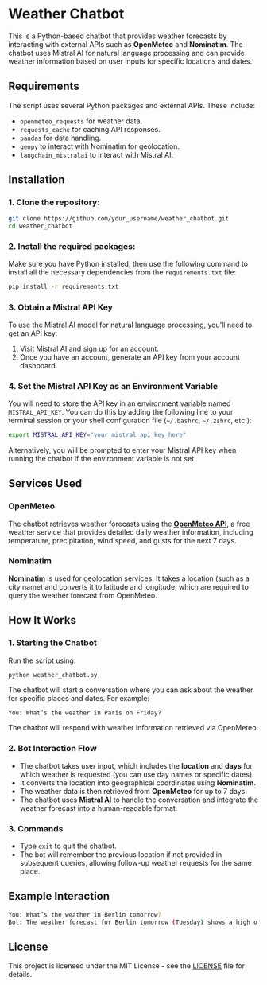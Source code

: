 
# Weather Chatbot

This is a Python-based chatbot that provides weather forecasts by interacting with external APIs such as **OpenMeteo** and **Nominatim**. The chatbot uses Mistral AI for natural language processing and can provide weather information based on user inputs for specific locations and dates.

## Requirements

The script uses several Python packages and external APIs. These include:

- `openmeteo_requests` for weather data.
- `requests_cache` for caching API responses.
- `pandas` for data handling.
- `geopy` to interact with Nominatim for geolocation.
- `langchain_mistralai` to interact with Mistral AI.

## Installation

### 1. Clone the repository:

```bash
git clone https://github.com/your_username/weather_chatbot.git
cd weather_chatbot
```

### 2. Install the required packages:

Make sure you have Python installed, then use the following command to install all the necessary dependencies from the `requirements.txt` file:

```bash
pip install -r requirements.txt
```

### 3. Obtain a Mistral API Key

To use the Mistral AI model for natural language processing, you'll need to get an API key:

1. Visit [Mistral AI](https://mistral.ai) and sign up for an account.
2. Once you have an account, generate an API key from your account dashboard.

### 4. Set the Mistral API Key as an Environment Variable

You will need to store the API key in an environment variable named `MISTRAL_API_KEY`. You can do this by adding the following line to your terminal session or your shell configuration file (`~/.bashrc`, `~/.zshrc`, etc.):

```bash
export MISTRAL_API_KEY="your_mistral_api_key_here"
```

Alternatively, you will be prompted to enter your Mistral API key when running the chatbot if the environment variable is not set.

## Services Used

### OpenMeteo

The chatbot retrieves weather forecasts using the [**OpenMeteo API**](https://open-meteo.com/), a free weather service that provides detailed daily weather information, including temperature, precipitation, wind speed, and gusts for the next 7 days.

### Nominatim

[**Nominatim**](https://nominatim.org/) is used for geolocation services. It takes a location (such as a city name) and converts it to latitude and longitude, which are required to query the weather forecast from OpenMeteo.

## How It Works

### 1. Starting the Chatbot

Run the script using:

```bash
python weather_chatbot.py
```

The chatbot will start a conversation where you can ask about the weather for specific places and dates. For example:

```
You: What’s the weather in Paris on Friday?
```

The chatbot will respond with weather information retrieved via OpenMeteo.

### 2. Bot Interaction Flow

- The chatbot takes user input, which includes the **location** and **days** for which weather is requested (you can use day names or specific dates).
- It converts the location into geographical coordinates using **Nominatim**.
- The weather data is then retrieved from **OpenMeteo** for up to 7 days.
- The chatbot uses **Mistral AI** to handle the conversation and integrate the weather forecast into a human-readable format.

### 3. Commands

- Type `exit` to quit the chatbot.
- The bot will remember the previous location if not provided in subsequent queries, allowing follow-up weather requests for the same place.

## Example Interaction

```bash
You: What’s the weather in Berlin tomorrow?
Bot: The weather forecast for Berlin tomorrow (Tuesday) shows a high of 18°C with 40% chance of rain.
```

## License

This project is licensed under the MIT License - see the [LICENSE](LICENSE) file for details.
